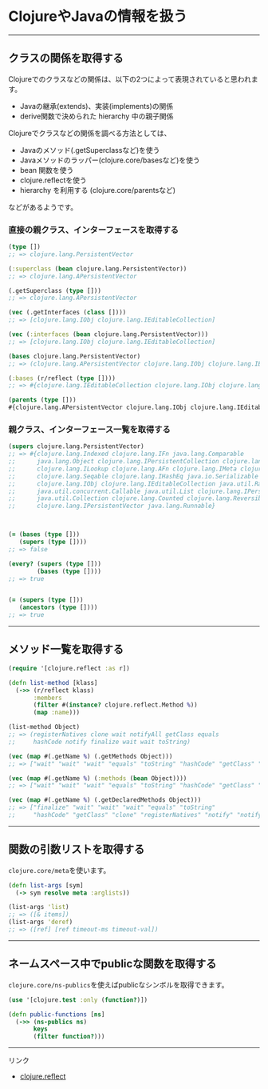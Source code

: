 # ClojureやJavaの情報を扱う

-------------------------------------------------
## クラスの関係を取得する

Clojureでのクラスなどの関係は、以下の2つによって表現されていると思われます。

 - Javaの継承(extends)、実装(implements)の関係
 - derive関数で決められた hierarchy 中の親子関係
 

Clojureでクラスなどの関係を調べる方法としては、

 - Javaのメソッド(.getSuperclassなど)を使う
 - Javaメソッドのラッパー(clojure.core/basesなど)を使う
 - bean 関数を使う
 - clojure.reflectを使う
 - hierarchy を利用する (clojure.core/parentsなど)

などがあるようです。



### 直接の親クラス、インターフェースを取得する

```clojure
(type [])
;; => clojure.lang.PersistentVector

(:superclass (bean clojure.lang.PersistentVector))
;; => clojure.lang.APersistentVector

(.getSuperclass (type []))
;; => clojure.lang.APersistentVector

(vec (.getInterfaces (class [])))
;; => [clojure.lang.IObj clojure.lang.IEditableCollection]

(vec (:interfaces (bean clojure.lang.PersistentVector)))
;; => [clojure.lang.IObj clojure.lang.IEditableCollection]

(bases clojure.lang.PersistentVector)
;; => (clojure.lang.APersistentVector clojure.lang.IObj clojure.lang.IEditableCollection)

(:bases (r/reflect (type [])))
;; => #{clojure.lang.IEditableCollection clojure.lang.IObj clojure.lang.APersistentVector}

(parents (type []))
#{clojure.lang.APersistentVector clojure.lang.IObj clojure.lang.IEditableCollection}

```

### 親クラス、インターフェース一覧を取得する

```clojure
(supers clojure.lang.PersistentVector)
;; => #{clojure.lang.Indexed clojure.lang.IFn java.lang.Comparable
;;      java.lang.Object clojure.lang.IPersistentCollection clojure.lang.Sequential
;;      clojure.lang.ILookup clojure.lang.AFn clojure.lang.IMeta clojure.lang.Associative
;;      clojure.lang.Seqable clojure.lang.IHashEq java.io.Serializable clojure.lang.APersistentVector
;;      clojure.lang.IObj clojure.lang.IEditableCollection java.util.RandomAccess
;;      java.util.concurrent.Callable java.util.List clojure.lang.IPersistentStack
;;      java.util.Collection clojure.lang.Counted clojure.lang.Reversible java.lang.Iterable
;;      clojure.lang.IPersistentVector java.lang.Runnable}



(= (bases (type []))
   (supers (type [])))
;; => false

(every? (supers (type []))
        (bases (type [])))
;; => true


(= (supers (type []))
   (ancestors (type [])))
;; => true
```

-------------------------------------------------
## メソッド一覧を取得する


```clojure
(require '[clojure.reflect :as r])

(defn list-method [klass]
  (->> (r/reflect klass)
       :members
       (filter #(instance? clojure.reflect.Method %))
       (map :name)))

(list-method Object)
;; => (registerNatives clone wait notifyAll getClass equals
;;     hashCode notify finalize wait wait toString)

(vec (map #(.getName %) (.getMethods Object)))
;; => ["wait" "wait" "wait" "equals" "toString" "hashCode" "getClass" "notify" "notifyAll"]

(vec (map #(.getName %) (:methods (bean Object))))
;; => ["wait" "wait" "wait" "equals" "toString" "hashCode" "getClass" "notify" "notifyAll"]

(vec (map #(.getName %) (.getDeclaredMethods Object)))
;; => ["finalize" "wait" "wait" "wait" "equals" "toString"
;;     "hashCode" "getClass" "clone" "registerNatives" "notify" "notifyAll"]

```



-------------------------------------------------
## 関数の引数リストを取得する

`clojure.core/meta`を使います。

```clojure
(defn list-args [sym]
  (-> sym resolve meta :arglists))

(list-args 'list)
;; => ([& items])
(list-args 'deref)
;; => ([ref] [ref timeout-ms timeout-val])
```


-------------------------------------------------
## ネームスペース中でpublicな関数を取得する

`clojure.core/ns-publics`を使えばpublicなシンボルを取得できます。


```clojure
(use '[clojure.test :only (function?)])

(defn public-functions [ns]
  (->> (ns-publics ns)
       keys
       (filter function?)))
```

-------------------------------------------------
リンク

 - [clojure.reflect][clojure.reflect]



[clojure.reflect]: <http://clojure.github.com/clojure/clojure.reflect-api.html>

